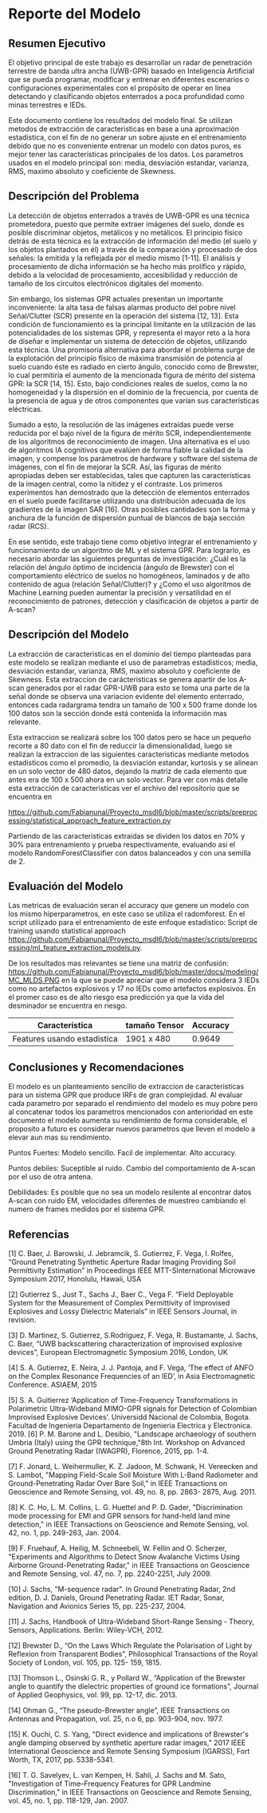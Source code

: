 # Reporte del Modelo 

## Resumen Ejecutivo

El objetivo principal de este trabajo es desarrollar un radar de penetración terrestre de banda ultra ancha (UWB-GPR) basado en Inteligencia Artificial que se pueda programar, modificar y entrenar en diferentes escenarios o configuraciones experimentales con el propósito de operar en línea detectando y clasificando objetos enterrados a poca profundidad como minas terrestres e IEDs.

Este documento contiene los resultados del modelo final. Se utilizan metodos de extracción de caracteristicas en base a una aproximación estadistica, con el fin de no generar un sobre ajuste en el entrenamiento debido que no es conveniente entrenar un modelo con datos puros, es mejor tener las caracteristicas principales de los datos. Los parametros usados en el modelo principal son: media, desviación estandar, varianza, RMS, maximo absoluto y coeficiente de Skewness.

## Descripción del Problema

La detección de objetos enterrados a través de UWB-GPR es una técnica prometedora, puesto que permite extraer imágenes del suelo, donde es posible discriminar objetos, metálicos y no metálicos. El principio físico detrás de esta técnica es la extracción de información del medio (el suelo y los objetos plantados en él) a través de la comparación y procesado de dos señales: la emitida y la reflejada por el medio mismo [1-11]. El análisis y procesamiento de dicha información se ha hecho más prolífico y rápido, debido a la velocidad de procesamiento, accesibilidad y reducción de tamaño de los circuitos electrónicos digitales del momento.

Sin embargo, los sistemas GPR actuales presentan un importante inconveniente: la alta tasa de falsas alarmas producto del pobre nivel Señal/Clutter (SCR) presente en la operación del sistema [12, 13]. Esta condición de funcionamiento es la principal limitante en la utilización de las potencialidades de los sistemas GPR, y representa el mayor reto a la hora de diseñar e implementar un sistema de detección de objetos, utilizando esta técnica. Una promisoria alternativa para abordar el problema surge de la explotación del principio físico de máxima transmisión de potencia al suelo cuando éste es radiado en cierto ángulo, conocido como de Brewster, lo cual permitiría el aumento de la mencionada figura de mérito del sistema GPR: la SCR [14, 15]. Esto, bajo condiciones reales de suelos, como la no homogeneidad y la dispersión en el dominio de la frecuencia, por cuenta de la presencia de agua y de otros componentes que varían sus características eléctricas.

Sumado a esto, la resolución de las imágenes extraídas puede verse reducida por el bajo nivel de la figura de mérito SCR, independientemente de los algoritmos de reconocimiento de imagen. Una alternativa es el uso de algoritmos IA cognitivos que evalúen de forma fiable la calidad de la imagen, y compense los parámetros de hardware y software del sistema de imágenes, con el fin de mejorar la SCR. Así, las figuras de mérito apropiadas deben ser establecidas, tales que capturen las características de la imagen central, como la nitidez y el contraste. Los primeros experimentos han demostrado que la detección de elementos enterrados en el suelo puede facilitarse utilizando una distribución adecuada de los gradientes de la imagen SAR [16]. Otras posibles cantidades son la forma y anchura de la función de dispersión puntual de blancos de baja sección radar (RCS).

En ese sentido, este trabajo tiene como objetivo integrar el entrenamiento y funcionamiento de un algoritmo de ML y el sistema GPR. Para lograrlo, es necesario abordar las siguientes preguntas de investigación: ¿Cuál es la relación del ángulo óptimo de incidencia (ángulo de Brewster) con el comportamiento eléctrico de suelos no homogéneos, laminados y de alto contenido de agua (relación Señal/Clutter)? y ¿Como el uso algoritmos de Machine Learning  pueden aumentar la precisión y versatilidad en el reconocimiento de patrones, detección y clasificación de objetos a partir de A-scan?

## Descripción del Modelo

La extracción de caracteristicas en el dominio del tiempo planteadas para este modelo se realizan mediante el uso de parametras estadisticos; media, desviación estandar, varianza, RMS, maximo absoluto y coeficiente de Skewness. Esta extraccion de carácteristicas se genera apartir de los A-scan generados por el radar GPR-UWB para esto se toma una parte de la señal donde se observa una variacion evidente del elemento enterrado, entonces cada radargrama tendra un tamaño de 100 x 500 frame donde los 100 datos son la sección donde está contenida la información mas relevante.

Esta extraccion se realizará sobre los 100 datos pero se hace un pequeño recorte a 80 dato con el fin de reduccir la dimensionalidad, luego se realizan la extraccion de las siguientes caracteristicas mediante metodos estadisticos como el promedio, la desviación estandar, kurtosis y se alinean en un solo vector de 480 datos, dejando la matriz de cada elemento que antes era de 100 x 500 ahora en un solo vector. Para ver con más detalle esta extracción de caracteristicas ver el archivo del repositorio que se encuentra en

https://github.com/Fabianunal/Proyecto_msdl6/blob/master/scripts/preprocessing/statistical_approach_feature_extraction.py

Partiendo de las caracteristicas extraidas se dividen los datos en 70% y 30% para entrenamiento y prueba respectivamente, evaluando asi el modelo RandomForestClassifier con datos balanceados y con una semilla de 2.

## Evaluación del Modelo

Las metricas de evaluación seran el accuracy que genere un modelo con los mismo hiperparametros, en este caso se utiliza el radomforest. En el script utilizado para el entrenamiento de este enfoque estadistico:
Script de training usando statistical approach https://github.com/Fabianunal/Proyecto_msdl6/blob/master/scripts/preprocessing/ml_feature_extraction_models.py.

De los resultados mas relevantes se tiene una matriz de confusión:
https://github.com/Fabianunal/Proyecto_msdl6/blob/master/docs/modeling/MC_MLDS.PNG
en la que se puede apreciar que el modelo considera 3 IEDs como no artefactos explosivos y 17 no IEDs como artefactos explosivos. En el promer caso es de alto riesgo esa predicción ya que la vida del desminador se encuentra en riesgo.

| Caracteristica | tamaño Tensor |   Accuracy |
|------|---------|-------|
| Features usando estadistica | 1901 x 480 |  0.9649 |

## Conclusiones y Recomendaciones

El modelo es un planteamiento sencillo de extraccion de caracteristicas para un sistema GPR que produce IRFs de gran complejidad. Al evaluar cada parametro por separado el rendimiento del modelo es muy pobre pero al concatenar todos los parametros mencionados con anterioridad en este documento el modelo aumenta su rendimiento de forma considerable, el proposito a futuro es considerar nuevos parametros que lleven el modelo a elevar aun mas su rendimiento.

Puntos Fuertes:
Modelo sencillo.
Facil de implementar.
Alto accuracy.

Puntos debiles:
Suceptible al ruido.
Cambio del comportamiento de A-scan por el uso de otra antena.

Debilidades:
Es posible que no sea un modelo resilente al encontrar datos A-scan con ruido EM, velocidades diferentes de muestreo cambiando el numero de frames medidos por el sistema GPR. 



## Referencias

[1] C. Baer, J. Barowski, J. Jebramcik, S. Gutierrez, F. Vega, I. Rolfes, “Ground Penetrating Synthetic Aperture Radar Imaging Providing Soil Permittivity Estimation” in Proceedings IEEE MTT-SInternational Microwave Symposium 2017, Honolulu, Hawaii, USA

[2] Gutierrez S., Just T., Sachs J., Baer C., Vega F. “Field Deployable System for the Measurement of Complex Permittivity of Improvised Explosives and Lossy Dielectric Materials” in IEEE Sensors Journal, in revision.

[3] D. Martinez, S. Gutierrez, S.Rodriguez, F. Vega, R. Bustamante, J. Sachs, C. Baer, “UWB backscattering characterization of improvised explosive devices”, European Electromagnetic Symposium 2016, London, UK

[4] S. A. Gutierrez, E. Neira, J. J. Pantoja, and F. Vega, ‘The effect of ANFO on the Complex Resonance Frequencies of an IED’, in Asia Electromagnetic Conference. ASIAEM, 2015

[5] S. A. Guitierrez ‘Application of Time-Frequency Transformations in Polarimetric Ultra-Wideband MIMO-GPR signals for Detection of Colombian Improvised Explosive Devices’. Universidd Nacional de Colombia, Bogota. Facultad de Ingenieria Departamento de Ingenieria Electrica y Electronica. 2019.
[6] P. M. Barone and L. Desibio, "Landscape archaeology of southern Umbria (Italy) using the GPR technique,"8th Int. Workshop on Advanced Ground Penetrating Radar (IWAGPR), Florence, 2015, pp. 1-4.

[7] F. Jonard, L. Weihermuller, K. Z. Jadoon, M. Schwank, H. Vereecken and S. Lambot, "Mapping Field-Scale Soil Moisture With L-Band Radiometer and Ground-Penetrating Radar Over Bare Soil," in IEEE Transactions on Geoscience and Remote Sensing, vol. 49, no. 8, pp. 2863- 2875, Aug. 2011.

[8] K. C. Ho, L. M. Collins, L. G. Huettel and P. D. Gader, "Discrimination mode processing for EMI and GPR sensors for hand-held land mine detection," in IEEE Transactions on Geoscience and Remote Sensing, vol. 42, no. 1, pp. 249-263, Jan. 2004.

[9] F. Fruehauf, A. Heilig, M. Schneebeli, W. Fellin and O. Scherzer, "Experiments and Algorithms to Detect Snow Avalanche Victims Using Airborne Ground-Penetrating Radar," in IEEE Transactions on Geoscience and Remote Sensing, vol. 47, no. 7, pp. 2240-2251, July 2009.

[10] J. Sachs, "M-sequence radar". In Ground Penetrating Radar, 2nd edition, D. J. Daniels, Ground Penetrating Radar. IET Radar, Sonar, Navigation and Avionics Series 15, pp. 225-237, 2004.

[11] J. Sachs, Handbook of Ultra-Wideband Short-Range Sensing - Theory, Sensors, Applications. Berlin: Wiley-VCH, 2012.

[12] Brewster D., “On the Laws Which Regulate the Polarisation of Light by Reflexion from Transparent Bodies”, Philosophical Transactions of the Royal Society of London, vol. 105, pp. 125- 159, 1815.

[13] Thomson L., Osinski G. R., y Pollard W., “Application of the Brewster angle to quantify the dielectric properties of ground ice formations”, Journal of Applied Geophysics, vol. 99, pp. 12-17, dic. 2013.

[14] Ohman G., “The pseudo-Brewster angle”, IEEE Transactions on Antennas and Propagation, vol. 25, n.o 6, pp. 903-904, nov. 1977.

[15] K. Ouchi, C. S. Yang, "Direct evidence and implications of Brewster's angle damping observed by synthetic aperture radar images," 2017 IEEE International Geoscience and Remote Sensing Symposium (IGARSS), Fort Worth, TX, 2017, pp. 5338-5341.

[16] T. G. Savelyev, L. van Kempen, H. Sahli, J. Sachs and M. Sato, "Investigation of Time–Frequency Features for GPR Landmine Discrimination," in IEEE Transactions on Geoscience and Remote Sensing, vol. 45, no. 1, pp. 118-129, Jan. 2007.

